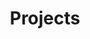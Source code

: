 ---
layout: tag
excerpt: "This page contains a list of all my projects."
title: "Projects"
permalink: /tags/projects/
taxonomy: projects
author_profile: true
---
